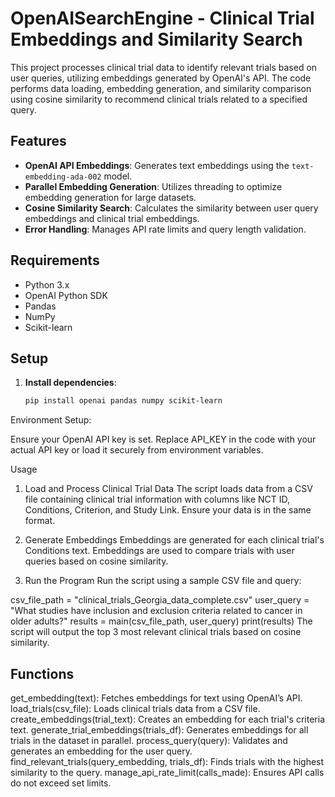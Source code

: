# OpenAISearchEngine - Clinical Trial Embeddings and Similarity Search

This project processes clinical trial data to identify relevant trials based on user queries, utilizing embeddings generated by OpenAI's API. The code performs data loading, embedding generation, and similarity comparison using cosine similarity to recommend clinical trials related to a specified query.

## Features

- **OpenAI API Embeddings**: Generates text embeddings using the `text-embedding-ada-002` model.
- **Parallel Embedding Generation**: Utilizes threading to optimize embedding generation for large datasets.
- **Cosine Similarity Search**: Calculates the similarity between user query embeddings and clinical trial embeddings.
- **Error Handling**: Manages API rate limits and query length validation.

## Requirements

- Python 3.x
- OpenAI Python SDK
- Pandas
- NumPy
- Scikit-learn

## Setup

1. **Install dependencies**:

   ```bash
   pip install openai pandas numpy scikit-learn
Environment Setup:

Ensure your OpenAI API key is set. Replace API_KEY in the code with your actual API key or load it securely from environment variables.

Usage
1. Load and Process Clinical Trial Data
The script loads data from a CSV file containing clinical trial information with columns like NCT ID, Conditions, Criterion, and Study Link. Ensure your data is in the same format.

2. Generate Embeddings
Embeddings are generated for each clinical trial's Conditions text. Embeddings are used to compare trials with user queries based on cosine similarity.

3. Run the Program
Run the script using a sample CSV file and query:

csv_file_path = "clinical_trials_Georgia_data_complete.csv"
user_query = "What studies have inclusion and exclusion criteria related to cancer in older adults?"
results = main(csv_file_path, user_query)
print(results)
The script will output the top 3 most relevant clinical trials based on cosine similarity.

## Functions
get_embedding(text): Fetches embeddings for text using OpenAI’s API.
load_trials(csv_file): Loads clinical trials data from a CSV file.
create_embeddings(trial_text): Creates an embedding for each trial's criteria text.
generate_trial_embeddings(trials_df): Generates embeddings for all trials in the dataset in parallel.
process_query(query): Validates and generates an embedding for the user query.
find_relevant_trials(query_embedding, trials_df): Finds trials with the highest similarity to the query.
manage_api_rate_limit(calls_made): Ensures API calls do not exceed set limits.

